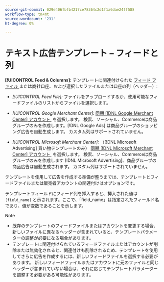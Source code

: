 ```yaml
---
source-git-commit: 029e406fbfb4217ce78364c2d1f1a6dae24ff588
workflow-type: tm+mt
source-wordcount: '231'
ht-degree: 0%

---
```

# テキスト広告テンプレート – フィードと列

**[!UICONTROL Feed & Columns]:** テンプレートに関連付けられた [&#x200B; フィード ファイル &#x200B;](/help/search-social-commerce/campaign-management/inventory-feeds/feed-files-manage.md) または商社口座、および選択したファイルまたは口座の列（ヘッダー）:

* *[!UICONTROL Feed File]:* ファイルをアップロードするか、使用可能なフィードファイルのリストからファイルを選択します。

* *[!UICONTROL Google Merchant Center]:* [&#x200B; 同期  [!DNL Google Merchant Center]  アカウント &#x200B;](/help/search-social-commerce/campaign-management/accounts/merchant-account-manage.md) を選択します。 検索、ソーシャル、Commerceは商品グループのみを作成します。[!DNL Google Ads] は商品グループのショッピング広告を自動生成します。 カスタム列はサポートされていません。

* *[!UICONTROL Microsoft Merchant Center]:* （[!DNL Microsoft Advertising] 買い物テンプレートのみ） [&#x200B; 同期  [!DNL Microsoft Merchant Center]  アカウント &#x200B;](/help/search-social-commerce/campaign-management/accounts/merchant-account-manage.md) を選択します。 検索、ソーシャル、Commerceは商品グループのみを作成します [!DNL Microsoft Advertising]、商品グループの商品広告は自動生成されます。 カスタム列はサポートされていません。

テンプレートを使用して広告を作成する準備が整うまでは、テンプレートとフィードファイルまたは販売者アカウントの関連付けはオプションです。

テンプレートフィールドにフィード列を挿入すると、挿入された値は `[field_name]` と示されます。ここで、「field_name」は指定されたフィールド名であり、値が変数であることを示します。

>[!NOTE]
>
>* 既存のテンプレートのフィードファイルまたはアカウントを変更する場合、新しいファイルに異なるヘッダーが含まれていると、テンプレートパラメーターの調整が必要になる場合があります。
>* テンプレートに関連付けられているフィードファイルまたはアカウントが削除または無効化されると、関連付けも削除されるため、テンプレートを使用してさらに広告を作成するには、新しいフィードファイルを選択する必要があります。 新しいフィードファイルまたはアカウントに元のファイルと同じヘッダーが含まれていない場合は、それに応じてテンプレートパラメーターを調整する必要がある可能性があります。
